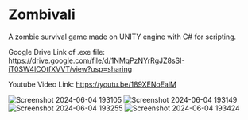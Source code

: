 # Zombivali
 A zombie survival game made on UNITY engine with C# for scripting. 

 Google Drive Link of .exe file: https://drive.google.com/file/d/1NMqPzNYrRgJZ8sSI-iT0SW4lCOtfXVVT/view?usp=sharing

 Youtube Video Link: https://youtu.be/189XENoEalM
 
![Screenshot 2024-06-04 193105](https://github.com/rugved1212/Zombivali/assets/133367170/cc677ba2-947d-4616-b9af-76f7a1e8370f)
![Screenshot 2024-06-04 193149](https://github.com/rugved1212/Zombivali/assets/133367170/86b49c23-a4f4-43c8-b8dc-a4020b297d34)
![Screenshot 2024-06-04 193255](https://github.com/rugved1212/Zombivali/assets/133367170/e35cc3ed-7401-42f6-a8f9-ec2461d2620e)
![Screenshot 2024-06-04 193424](https://github.com/rugved1212/Zombivali/assets/133367170/9c956170-d1cb-4a92-b159-a31925f4c23b)
